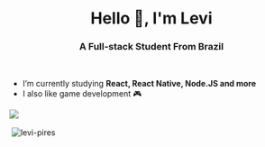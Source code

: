 <h1 align="center">Hello 👋, I'm Levi</h1>
<h3 align="center">A Full-stack Student From Brazil</h3>
<br/>

- I’m currently studying **React, React Native, Node.JS and more**
- I also like game development 🎮 

<img src="https://github-profile-trophy.vercel.app/?username=levi-pires&theme=dracula&column=3&margin-w=15&margin-h=15 (https://github.com/ryo-ma/github-profile-trophy)"> 

<p>&nbsp;<img align="center" src="https://github-readme-stats.vercel.app/api?username=levi-pires&show_icons=true&count_private=true&theme=dark" alt="levi-pires" />
</p>
